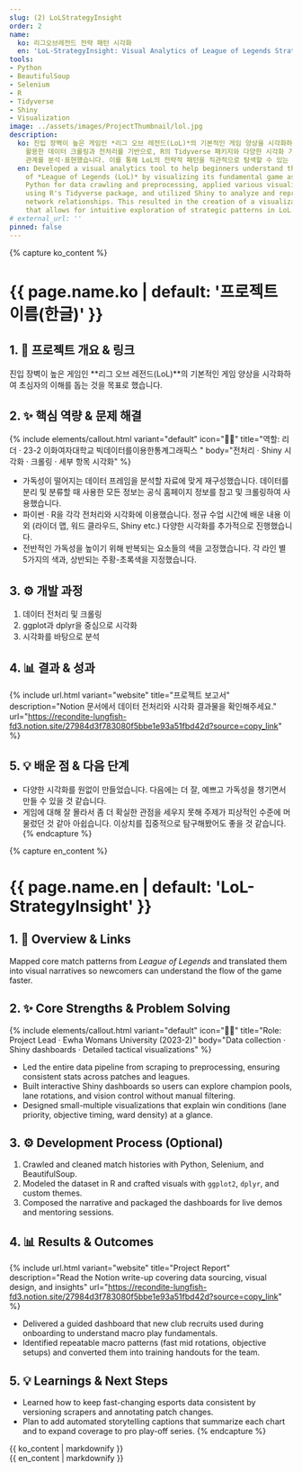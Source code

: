 ```yaml
---
slug: (2) LoLStrategyInsight
order: 2
name:
  ko: 리그오브레전드 전략 패턴 시각화
  en: 'LoL-StrategyInsight: Visual Analytics of League of Legends Strategy Patterns'
tools:
- Python
- BeautifulSoup
- Selenium
- R
- Tidyverse
- Shiny
- Visualization
image: ../assets/images/ProjectThumbnail/lol.jpg
description:
  ko: 진입 장벽이 높은 게임인 *리그 오브 레전드(LoL)*의 기본적인 게임 양상을 시각화하여 초심자의 이해를 돕는 것을 목표로 했습니다. 파이썬을
    활용한 데이터 크롤링과 전처리를 기반으로, R의 Tidyverse 패키지와 다양한 시각화 기법을 적용했으며, Shiny를 통해 복잡한 네트워크
    관계를 분석·표현했습니다. 이를 통해 LoL의 전략적 패턴을 직관적으로 탐색할 수 있는 시각화 자료를 구축했습니다.
  en: Developed a visual analytics tool to help beginners understand the complex gameplay
    of *League of Legends (LoL)* by visualizing its fundamental game aspects. Leveraged
    Python for data crawling and preprocessing, applied various visualization techniques
    using R's Tidyverse package, and utilized Shiny to analyze and represent complex
    network relationships. This resulted in the creation of a visualization resource
    that allows for intuitive exploration of strategic patterns in LoL.
# external_url: ''
pinned: false
---
```


{% capture ko_content %}
# {{ page.name.ko | default: '프로젝트 이름(한글)' }}

## 1. 🔗 프로젝트 개요 & 링크
진입 장벽이 높은 게임인 **리그 오브 레전드(LoL)**의 기본적인 게임 양상을 시각화하여 초심자의 이해를 돕는 것을 목표로 했습니다.


## 2. ✨ 핵심 역량 & 문제 해결
{% include elements/callout.html
     variant="default"
     icon="👩‍💻"
     title="역할: 리더 · 23-2 이화여자대학교 빅데이터를이용한통계그래픽스 "
     body="전처리 · Shiny 시각화 · 크롤링 · 세부 항목 시각화" %}
     
- 가독성이 떨어지는 데이터 프레임을 분석할 자료에 맞게 재구성했습니다. 데이터를 분리 및 분류할 때 사용한 모든 정보는 공식 홈페이지 정보를 참고 및 크롤링하여 사용했습니다. 
- 파이썬 · R을 각각 전처리와 시각화에 이용했습니다. 정규 수업 시간에 배운 내용 이외 (라이더 맵, 워드 클라우드, Shiny etc.) 다양한 시각화를 추가적으로 진행했습니다. 
- 전반적인 가독성을 높이기 위해 반복되는 요소들의 색을 고정했습니다. 각 라인 별 5가지의 색과, 상반되는 주황-초록색을 지정했습니다. 

## 3. ⚙️ 개발 과정
1. 데이터 전처리 및 크롤링
2. ggplot과 dplyr을 중심으로 시각화 
3. 시각화를 바탕으로 분석 

## 4. 📊 결과 & 성과

{% include url.html
     variant="website"
     title="프로젝트 보고서"
     description="Notion 문서에서 데이터 전처리와 시각화 결과물을 확인해주세요."
     url="https://recondite-lungfish-fd3.notion.site/27984d3f783080f5bbe1e93a51fbd42d?source=copy_link" %}


## 5. 💡 배운 점 & 다음 단계
- 다양한 시각화를 원없이 만들었습니다. 다음에는 더 잘, 예쁘고 가독성을 챙기면서 만들 수 있을 것 같습니다. 
- 게임에 대해 잘 몰라서 좀 더 확실한 관점을 세우지 못해 주제가 피상적인 수준에 머물렀던 것 같아 아쉽습니다. 이상치를 집중적으로 탐구해봤어도 좋을 것 같습니다. 
{% endcapture %}

{% capture en_content %}
# {{ page.name.en | default: 'LoL-StrategyInsight' }}

## 1. 🔗 Overview & Links
Mapped core match patterns from *League of Legends* and translated them into visual narratives so newcomers can understand the flow of the game faster.

## 2. ✨ Core Strengths & Problem Solving
{% include elements/callout.html
     variant="default"
     icon="👩‍💻"
     title="Role: Project Lead · Ewha Womans University (2023-2)"
     body="Data collection · Shiny dashboards · Detailed tactical visualizations" %}

- Led the entire data pipeline from scraping to preprocessing, ensuring consistent stats across patches and leagues.
- Built interactive Shiny dashboards so users can explore champion pools, lane rotations, and vision control without manual filtering.
- Designed small-multiple visualizations that explain win conditions (lane priority, objective timing, ward density) at a glance.

## 3. ⚙️ Development Process (Optional)
1. Crawled and cleaned match histories with Python, Selenium, and BeautifulSoup.
2. Modeled the dataset in R and crafted visuals with `ggplot2`, `dplyr`, and custom themes.
3. Composed the narrative and packaged the dashboards for live demos and mentoring sessions.

## 4. 📊 Results & Outcomes
{% include url.html
     variant="website"
     title="Project Report"
     description="Read the Notion write-up covering data sourcing, visual design, and insights"
     url="https://recondite-lungfish-fd3.notion.site/27984d3f783080f5bbe1e93a51fbd42d?source=copy_link" %}

- Delivered a guided dashboard that new club recruits used during onboarding to understand macro play fundamentals.
- Identified repeatable macro patterns (fast mid rotations, objective setups) and converted them into training handouts for the team.

## 5. 💡 Learnings & Next Steps
- Learned how to keep fast-changing esports data consistent by versioning scrapers and annotating patch changes.
- Plan to add automated storytelling captions that summarize each chart and to expand coverage to pro play-off series.
{% endcapture %}

<div class="lang-content" data-lang="ko" data-lang-group="project-body">
  {{ ko_content | markdownify }}
</div>

<div class="lang-content" data-lang="en" data-lang-group="project-body">
  {{ en_content | markdownify }}
</div>
